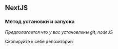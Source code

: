 ## NextJS

### Метод установки и запуска

_Предполагается что у вас установлены git, nodeJS_

Скопируйте к себе репозиторий

